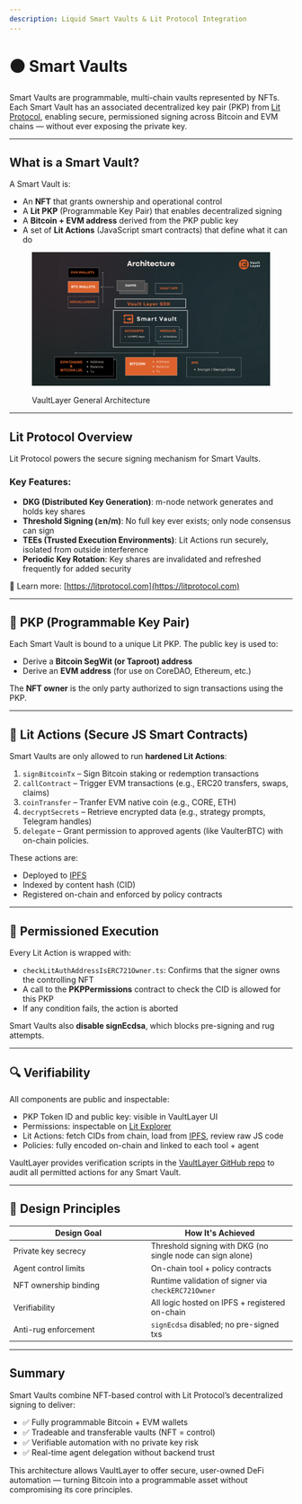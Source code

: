 ```yaml
---
description: Liquid Smart Vaults & Lit Protocol Integration
---
```


# 🟠 Smart Vaults

Smart Vaults are programmable, multi-chain vaults represented by NFTs. Each Smart Vault has an associated decentralized key pair (PKP) from [Lit Protocol](https://litprotocol.com), enabling secure, permissioned signing across Bitcoin and EVM chains — without ever exposing the private key.

***

## What is a Smart Vault?

A Smart Vault is:

* An **NFT** that grants ownership and operational control
* A **Lit PKP** (Programmable Key Pair) that enables decentralized signing
* A **Bitcoin + EVM address** derived from the PKP public key
* A set of **Lit Actions** (JavaScript smart contracts) that define what it can do

<figure><img src="../.gitbook/assets/VaultLayer - Architecture.png" alt=""><figcaption><p>VaultLayer General Architecture</p></figcaption></figure>

***

## Lit Protocol Overview

Lit Protocol powers the secure signing mechanism for Smart Vaults.

### Key Features:

* **DKG (Distributed Key Generation)**: m-node network generates and holds key shares
* **Threshold Signing (≥n/m)**: No full key ever exists; only node consensus can sign
* **TEEs (Trusted Execution Environments)**: Lit Actions run securely, isolated from outside interference
* **Periodic Key Rotation**: Key shares are invalidated and refreshed frequently for added security

📎 Learn more: [https://litprotocol.com](https://litprotocol.com)

***

## 🔑 PKP (Programmable Key Pair)

Each Smart Vault is bound to a unique Lit PKP. The public key is used to:

* Derive a **Bitcoin SegWit (or Taproot) address**
* Derive an **EVM address** (for use on CoreDAO, Ethereum, etc.)

The **NFT owner** is the only party authorized to sign transactions using the PKP.

***

## 🧪 Lit Actions (Secure JS Smart Contracts)

Smart Vaults are only allowed to run **hardened Lit Actions**:

1. `signBitcoinTx` – Sign Bitcoin staking or redemption transactions
2. `callContract` – Trigger EVM transactions (e.g., ERC20 transfers, swaps, claims)
3. `coinTransfer` – Tranfer EVM native coin (e.g., CORE, ETH)
4. `decryptSecrets` – Retrieve encrypted data (e.g., strategy prompts, Telegram handles)
5. `delegate` – Grant permission to approved agents (like VaulterBTC) with on-chain policies.

These actions are:

* Deployed to [IPFS](https://ipfs.tech)
* Indexed by content hash (CID)
* Registered on-chain and enforced by policy contracts

***

## 🔐 Permissioned Execution

Every Lit Action is wrapped with:

* `checkLitAuthAddressIsERC721Owner.ts`: Confirms that the signer owns the controlling NFT
* A call to the **PKPPermissions** contract to check the CID is allowed for this PKP
* If any condition fails, the action is aborted

Smart Vaults also **disable signEcdsa**, which blocks pre-signing and rug attempts.

***

## 🔍 Verifiability

All components are public and inspectable:

* PKP Token ID and public key: visible in VaultLayer UI
* Permissions: inspectable on [Lit Explorer](https://explorer.litprotocol.com)
* Lit Actions: fetch CIDs from chain, load from [IPFS](https://ipfs.tech), review raw JS code
* Policies: fully encoded on-chain and linked to each tool + agent

VaultLayer provides verification scripts in the [VaultLayer GitHub repo](https://github.com/VaultLayer) to audit all permitted actions for any Smart Vault.

***

## 🧬 Design Principles

<table><thead><tr><th width="231.0389404296875">Design Goal</th><th>How It's Achieved</th></tr></thead><tbody><tr><td>Private key secrecy</td><td>Threshold signing with DKG (no single node can sign alone)</td></tr><tr><td>Agent control limits</td><td>On-chain tool + policy contracts</td></tr><tr><td>NFT ownership binding</td><td>Runtime validation of signer via <code>checkERC721Owner</code></td></tr><tr><td>Verifiability</td><td>All logic hosted on IPFS + registered on-chain</td></tr><tr><td>Anti-rug enforcement</td><td><code>signEcdsa</code> disabled; no pre-signed txs</td></tr></tbody></table>

***

## Summary

Smart Vaults combine NFT-based control with Lit Protocol’s decentralized signing to deliver:

* ✅ Fully programmable Bitcoin + EVM wallets
* ✅ Tradeable and transferable vaults (NFT = control)
* ✅ Verifiable automation with no private key risk
* ✅ Real-time agent delegation without backend trust

This architecture allows VaultLayer to offer secure, user-owned DeFi automation — turning Bitcoin into a programmable asset without compromising its core principles.

